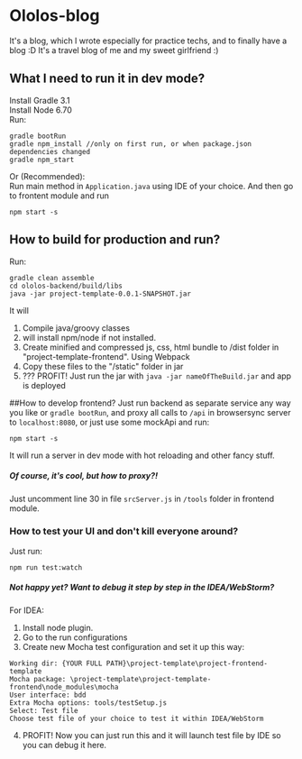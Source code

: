 # Ololos-blog

It's a blog, which I wrote especially for practice techs, and to finally have a blog :D
It's a travel blog of me and my sweet girlfriend :)

## What I need to run it in dev mode?
Install Gradle 3.1  
Install Node 6.70  
Run:

```
gradle bootRun
gradle npm_install //only on first run, or when package.json dependencies changed
gradle npm_start
```
Or (Recommended):  
Run main method in `Application.java` using IDE of your choice. And then go to frontent module and run
```
npm start -s
```

## How to build for production and run?
Run:
```
gradle clean assemble
cd ololos-backend/build/libs
java -jar project-template-0.0.1-SNAPSHOT.jar
```
It will 
 1. Compile java/groovy classes  
 2. will install npm/node if not installed.
 3. Create minified and compressed js, css, html bundle to /dist folder in "project-template-frontend". Using Webpack
 4. Copy these files to the "/static" folder in jar
 5. ??? PROFIT! Just run the jar with `java -jar nameOfTheBuild.jar`  and app is deployed
 
##How to develop frontend?
Just run backend as separate service any way you like or  `gradle bootRun`, and proxy all calls to `/api` in browsersync server to `localhost:8080`,
or just use some mockApi and run:
```
npm start -s
```
It will run a server in dev mode with hot reloading and other fancy stuff.

##### Of course, it's cool, but how to proxy?!
Just uncomment line 30 in file `srcServer.js` in `/tools` folder in frontend module.

### How to test your UI and don't kill everyone around?
Just run:
```
npm run test:watch
```
##### Not happy yet? Want to debug it step by step in the IDEA/WebStorm?  
For IDEA:
1.  Install node plugin.
2. Go to the run configurations
3. Create new Mocha test configuration and set it up this way:
```
Working dir: {YOUR FULL PATH}\project-template\project-frontend-template
Mocha package: \project-template\project-template-frontend\node_modules\mocha
User interface: bdd
Extra Mocha options: tools/testSetup.js
Select: Test file
Choose test file of your choice to test it within IDEA/WebStorm
```
4. PROFIT! Now you can just run this and it will launch test file by IDE so you can debug it here.

